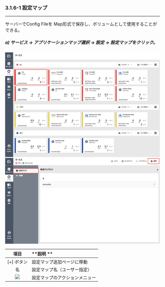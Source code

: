 ### 3.1.6-1 設定マップ

---

サーバーでConfig Fileを Map形式で保存し、ボリュームとして使用することができる。

##### a\) サービス → アプリケーションマップ選択 → 設定 → 設定マップをクリック。
![](/assets/JP/2.5/3.1.6-1_1.png)![](/assets/JP/2.5/3.1.6-1_2.png)


| **項目** | **説明 ** |
| :---: | :--- |
| [+] ボタン | 設定マップ追加ページに移動 |
| 名 | 設定マップ名（ユーザー指定） |
| <img src="/assets/EN/2.5/3.1.6-1_3.png" width="30%" /> | 設定マップのアクションメニュー |



